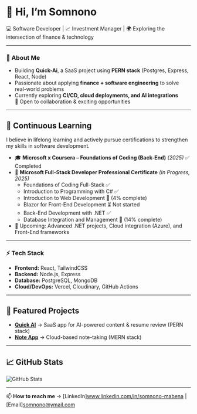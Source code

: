 # 👋 Hi, I’m Somnono

💻 Software Developer | 📈 Investment Manager | 🌍 Exploring the intersection of finance & technology  

---

### 🚀 About Me
- Building **Quick-Ai**, a SaaS project using **PERN stack** (Postgres, Express, React, Node)  
- Passionate about applying **finance + software engineering** to solve real-world problems  
- Currently exploring **CI/CD, cloud deployments, and AI integrations**  
📍 Open to collaboration & exciting opportunities  

---

## 📜 Continuous Learning

I believe in lifelong learning and actively pursue certifications to strengthen my skills in software development.

- 🎓 **Microsoft x Coursera – Foundations of Coding (Back-End)** *(2025)* ✅ Completed  
- 🚀 **Microsoft Full-Stack Developer Professional Certificate** *(In Progress, 2025)*  
   - Foundations of Coding Full-Stack ✅  
   - Introduction to Programming with C# ✅  
   - Introduction to Web Development 🔄 (4% complete)  
   - Blazor for Front-End Development ⏳ Not started  
   - Back-End Development with .NET ✅  
   - Database Integration and Management 🔄 (14% complete)  
- 🌱 Upcoming: Advanced .NET projects, Cloud integration (Azure), and Front-End frameworks

---

### ⚡ Tech Stack
- **Frontend:** React, TailwindCSS  
- **Backend:** Node.js, Express  
- **Database:** PostgreSQL, MongoDB  
- **Cloud/DevOps:** Vercel, Cloudinary, GitHub Actions  

---

## 🌟 Featured Projects
- **[Quick AI](https://quick-ai.vercel.app/)** → SaaS app for AI-powered content & resume review (PERN stack)  
- **[Note App](https://note-app-8ndt.onrender.com/)** → Cloud-based note-taking (MERN stack)  

---

## 📈 GitHub Stats
![GitHub Stats](https://github-readme-stats.vercel.app/api?username=Somnono&show_icons=true&theme=tokyonight)

---

📫 **How to reach me** → [LinkedIn]www.linkedin.com/in/somnono-mabena | [Email]somnono@ymail.com
